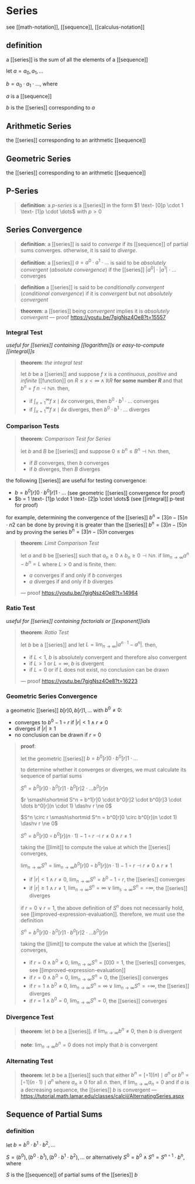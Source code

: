 # Series

see [[math-notation]], [[sequence]], [[calculus-notation]]

## definition

a [[series]] is the sum of all the elements of a [[sequence]]

let $a = a_0, a_1, \dots$

$b = a_0 \cdot a_1 \cdot \dots$, where

$a$ is a [[sequence]]

$b$ is the [[series]] corresponding to $a$

## Arithmetic Series

the [[series]] corresponding to an arithmetic [[sequence]]

## Geometric Series

the [[series]] corresponding to an arithmetic [[sequence]]

## P-Series

> **definition**: a _p-series_ is a [[series]] in the form $1 \text- [0]p \cdot 1 \text- [1]p \cdot \dots$ with $p > 0$

## Series Convergence

> **definition**: a [[series]] is said to _converge_ if its [[sequence]] of partial sums converges. otherwise, it is said to _diverge_.

> **definition**: a [[series]] $a = a^0 \cdot a^1 \cdot \dots$ is said to be _absolutely convergent_ (_absolute convergence_) if the [[series]] $|a^0| \cdot |a^1| \cdot \dots$ converges

> **definition** a [[series]] is said to be _conditionally convergent_ (_conditional convergence_) if it is _convergent_ but not _absolutely convergent_

> **theorem**: a [[series]] being _convergent_ implies it is _absolutely convergent_ &mdash; proof <https://youtu.be/7gigNsz4Oe8?t=15557>

### Integral Test

_useful for [[series]] containing [[logarithm]]s or easy-to-compute [[integral]]s_

> **theorem**: _the integral test_
>
> let $b$ be a [[series]] and suppose $f\ x$ is a _continuous_, _positive_ and _infinite_ [[function]] on $R \le x < \infty \land \mathbb R R$ **for some number $R$** and that $b^n = f\ n \dashv \mathbb N n$. then,
>
> - if $\int_{x = 1}^{\infty} f\ x \mid \delta x$ converges, then $b^0 \cdot b^1 \cdot \dots$ converges
> - if $\int_{x = 1}^{\infty} f\ x \mid \delta x$ diverges, then $b^0 \cdot b^1 \cdot \dots$ diverges

### Comparison Tests

> **theorem**: _Comparison Test for Series_
>
> let $b$ and $B$ be [[series]] and suppose $0 \le b^n \le B^n \dashv \mathbb N n$. then,
>
> - if $B$ converges, then $b$ converges
> - if $b$ diverges, then $B$ diverges

the following [[series]] are useful for testing convergence:

- $b = b^0[r]0 \cdot b^0[r]1 \cdot \dots$ (see geometric [[series]] convergence for proof)
- $b = 1 \text- [1]p \cdot 1 \text- [2]p \cdot \dots$ (see [[integral]] p-test for proof)

for example, determining the convergence of the [[series]] $b^n = [3]n - [5]n \cdot n2$ can be done by proving it is greater than the [[series]] $b^n = [3]n - [5]n$ and by proving the series $b^n = [3]n - [5]n$ converges

> **theorem**: _Limit Comparison Test_
>
> let $a$ and $b$ be [[series]] such that $a_n \ge 0 \land b_n \ge 0 \dashv \mathbb N n$. if $\lim_{n \to \infty} a^n - b^n = L$ where $L > 0$ and is finite, then:
>
> - $a$ converges if and only if $b$ converges
> - $a$ diverges if and only if $b$ diverges
>
> &mdash; proof <https://youtu.be/7gigNsz4Oe8?t=14964>

### Ratio Test

_useful for [[series]] containing factorials or [[exponent]]ials_

> **theorem**: _Ratio Test_
>
> let $b$ be a [[series]] and let $L = \lim_{n \to \infty} |a^{n \cdot 1} - a^n|$. then,
>
> - if $L < 1$, $b$ is absolutely convergent and therefore also convergent
> - if $L > 1$ or $L = \infty$, $b$ is divergent
> - if $L = 0$ or if $L$ does not exist, no conclusion can be drawn
>
> &mdash; proof <https://youtu.be/7gigNsz4Oe8?t=16223>

### Geometric Series Convergence

a geometric [[series]] $b[r]0, b[r]1, \dots$ with $b^0 \ne 0$:

- converges to $b^0 - 1 \circ r$ if $|r| < 1 \land r \ne 0$
- diverges if $|r| \ge 1$
- no conclusion can be drawn if $r = 0$

> **proof**:
>
> let the geometric [[series]] $b = b^0[r]0 \cdot b^0[r]1 \cdot \dots$
>
> to determine whether it converges or diverges, we must calculate its sequence of partial sums
>
> $S^n = b^0[r]0 \cdot b^0[r]1 \cdot b^0[r]2 \cdot \dots b^0[r]n$
>
> $r \smash\shortmid S^n = b^1[r]0 \cdot b^0[r]2 \cdot b^0[r]3 \cdot \dots b^0[r](n \cdot 1) \dashv r \ne 0$
>
> $S^n \circ r \smash\shortmid S^n = b^0[r]0 \circ b^0[r](n \cdot 1) \dashv r \ne 0$
>
> $S^n = b^0[r]0 \circ b^0[r](n \cdot 1) - 1 \circ r \dashv r \ne 0 \land r \ne 1$
>
> taking the [[limit]] to compute the value at which the [[series]] converges,
>
> $\lim_{n \to \infty} S^n = \lim_{n \to \infty} b^0[r]0 \circ b^0[r](n \cdot 1) - 1 \circ r \dashv r \ne 0 \land r \ne 1$
>
> - if $|r| < 1 \land r \ne 0$, $\lim_{n \to \infty} S^n = b^0 - 1 \circ r$, the [[series]] converges
> - if $|r| \ge 1 \land r \ne 1$, $\lim_{n \to \infty} S^n = \infty \lor \lim_{s \to \infty} S^n = \circ \infty$, the [[series]] diverges
>
> if $r = 0 \lor r = 1$, the above definition of $S^n$ does not necessarily hold, see [[improved-expression-evaluation]]. therefore, we must use the definition
>
> $S^n = b^0[r]0 \cdot b^0[r]1 \cdot b^0[r]2 \cdot \dots b^0[r]n$
>
> taking the [[limit]] to compute the value at which the [[series]] converges,
>
> - if $r = 0 \land b^0 \ne 0$, $\lim_{n \to \infty} S^n = [0]0 = 1$, the [[series]] converges, see [[improved-expression-evaluation]]
> - if $r = 0 \land b^0 = 0$, $\lim_{n \to \infty} S^n = 0$, the [[series]] converges
> - if $r = 1 \land b^0 \ne 0$, $\lim_{n \to \infty} S^n = \infty \lor \lim_{n \to \infty} S^n = \circ \infty$, the [[series]] diverges
> - if $r = 1 \land b^0 = 0$, $\lim_{n \to \infty} S^n = 0$, the [[series]] converges

### Divergence Test

> **theorem**: let $b$ be a [[series]]. if $\lim_{n \to \infty} b^n \ne 0$, then $b$ is divergent

> **note**: $\lim_{n \to \infty} b^n = 0$ does not imply that $b$ is convergent

### Alternating Test

> **theorem**: let $b$ be a [[series]] such that either $b^n = [\circ 1](n) \mid a^n$ or $b^n = [\circ 1](n \cdot 1) \mid a^n$ where $a_n \ge 0$ for all $n$. then, if $\lim_{n \to \infty} a_n = 0$ and if $a$ is a decreasing sequence, the [[series]] $b$ is convergent &mdash; <https://tutorial.math.lamar.edu/classes/calcii/AlternatingSeries.aspx>

## Sequence of Partial Sums

### definition

let $b = b^0 \cdot b^1 \cdot b^2, \dots$

$S = (b^0), (b^0 \cdot b^1), (b^0 \cdot b^1 \cdot b^2), \dots$ or alternatively $S^0 = b^0 \land S^n = S^{n \circ 1} \cdot b^n$, where

$S$ is the [[sequence]] of partial sums of the [[series]] $b$
